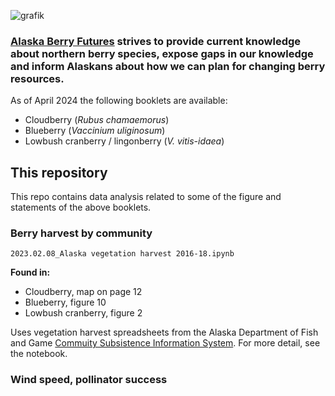 ![grafik](https://github.com/LVParkinson/Alaska-Berry-Futures/assets/15371952/8dc6b71e-ad0f-40db-81b5-777d67ffa082)

### [Alaska Berry Futures](https://sites.google.com/alaska.edu/alaska-berry-futures/home) strives to provide current knowledge about northern berry species, expose gaps in our knowledge and inform Alaskans about how we can plan for changing berry resources. 
As of April 2024 the following booklets are available:
- Cloudberry (*Rubus chamaemorus*)
- Blueberry (*Vaccinium uliginosum*)
- Lowbush cranberry / lingonberry (*V. vitis-idaea*)

## This repository
This repo contains data analysis related to some of the figure and statements of the above booklets. 

### Berry harvest by community
`2023.02.08_Alaska vegetation harvest 2016-18.ipynb`

**Found in:**
- Cloudberry, map on page 12
- Blueberry, figure 10
- Lowbush cranberry, figure 2

Uses vegetation harvest spreadsheets from the Alaska Department of Fish and Game [Commuity Subsistence Information System](https://www.adfg.alaska.gov/sb/CSIS/). For more detail, see the notebook. 

### Wind speed, pollinator success   
